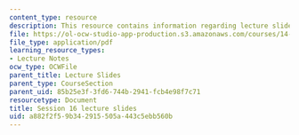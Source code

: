 ```yaml
---
content_type: resource
description: This resource contains information regarding lecture slide 16.
file: https://ol-ocw-studio-app-production.s3.amazonaws.com/courses/14-581-international-economics-i-spring-2013/a882f2f59b342915505a443c5ebb560b_MIT14_581S13_Lecslides16.pdf
file_type: application/pdf
learning_resource_types:
- Lecture Notes
ocw_type: OCWFile
parent_title: Lecture Slides
parent_type: CourseSection
parent_uid: 85b25e3f-3fd6-744b-2941-fcb4e98f7c71
resourcetype: Document
title: Session 16 lecture slides
uid: a882f2f5-9b34-2915-505a-443c5ebb560b
---
```

